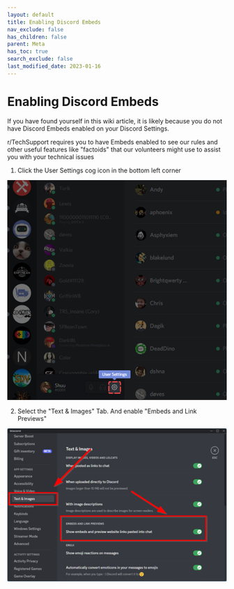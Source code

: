 ```yaml
---
layout: default
title: Enabling Discord Embeds
nav_exclude: false
has_children: false
parent: Meta
has_toc: true
search_exclude: false
last_modified_date: 2023-01-16
---
```



# Enabling Discord Embeds

If you have found yourself in this wiki article, it is likely because you do not have Discord Embeds enabled on your Discord Settings.

r/TechSupport requires you to have Embeds enabled to see our rules and other useful features like "factoids" that our volunteers might use to assist you with your technical issues


1. Click the User Settings cog icon in the bottom left corner

![Discord Setting Icon](/assets/Discord_Embeds/Discord_embed_Setting_Icon.png)

2. Select the "Text & Images" Tab. And enable "Embeds and Link Previews"

![Discord Text and Images Settings](/assets/Discord_Embeds/Discord-Text-Img-Settings.png)

